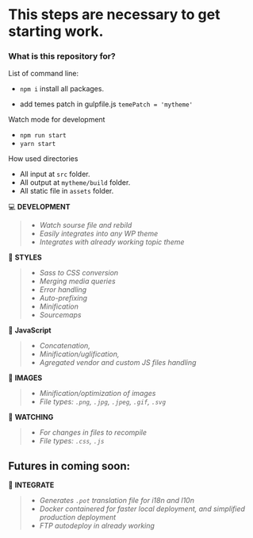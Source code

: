 # This steps are necessary to get starting work.

### What is this repository for? ###

List of command line:

- `npm i` install all packages.

- add temes patch in gulpfile.js `temePatch = 'mytheme'`  

Watch mode for development

- `npm run start`
- `yarn start`

How used directories

- All input at `src` folder.
- All output at `mytheme/build` folder.
- All static file in `assets` folder. 

💻 **DEVELOPMENT**

>- _Watch sourse file and rebild_
>- _Easily integrates into any WP theme_
>- _Integrates with already working topic theme_

🎨 **STYLES**

>- _Sass to CSS conversion_
>- _Merging media queries_
>- _Error handling_
>- _Auto-prefixing_
>- _Minification_
>- _Sourcemaps_

🌋 **JavaScript**

>- _Concatenation,_
>- _Minification/uglification,_
>- _Agregated vendor and custom JS files handling_

🌁 **IMAGES**

>- _Minification/optimization of images_
>- _File types: `.png`, `.jpg`, `.jpeg`, `.gif`, `.svg`_

👀 **WATCHING**

>- _For changes in files to recompile_
>- _File types: `.css`, `.js`_

## Futures in coming soon:

💯 **INTEGRATE**

>- _Generates `.pot` translation file for i18n and l10n_
>- _Docker containered for faster local deployment, and simplified
production deployment_
>- _FTP autodeploy in already working_